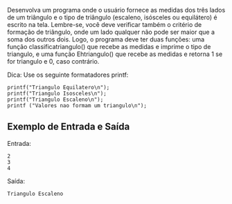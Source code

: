 Desenvolva um programa onde o usuário fornece as medidas dos três lados de um triângulo e o tipo de triângulo (escaleno, isósceles ou equilátero) é escrito na tela. Lembre-se, você deve verificar também o critério de formação de triângulo, onde um lado qualquer não pode ser maior que a soma dos outros dois. Logo, o programa deve ter duas funções: uma função classificatriangulo() que recebe as medidas e imprime o tipo de triangulo, e uma função Ehtriangulo() que recebe as medidas e retorna 1 se for triangulo e 0, caso contrário.

Dica: Use os seguinte formatadores printf:

```
printf("Triangulo Equilatero\n");
printf("Triangulo Isosceles\n");
printf("Triangulo Escaleno\n");
printf ("Valores nao formam um triangulo\n");
```

## Exemplo de Entrada e Saída

Entrada:

```
2
3
4
```

Saída:

```
Triangulo Escaleno
```